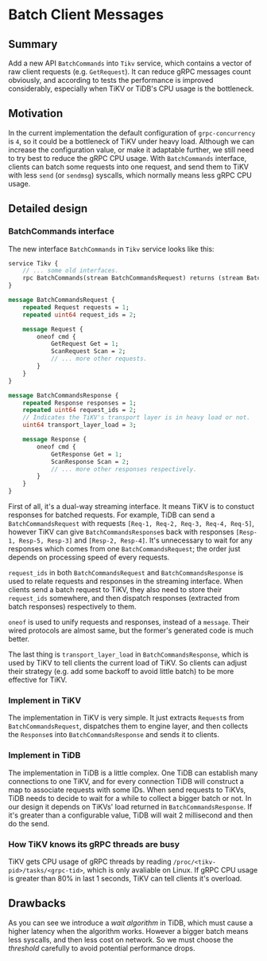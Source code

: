 # Batch Client Messages

## Summary

Add a new API `BatchCommands` into `Tikv` service, which contains a vector of
raw client requests (e.g. `GetRequest`). It can reduce gRPC messages count
obviously, and according to tests the performance is improved considerably,
especially when TiKV or TiDB's CPU usage is the bottleneck.

## Motivation

In the current implementation the default configuration of `grpc-concurrency`
is `4`, so it could be a bottleneck of TiKV under heavy load. Although we can
increase the configuration value, or make it adaptable further, we still need
to try best to reduce the gRPC CPU usage. With `BatchCommands` interface,
clients can batch some requests into one request, and send them to TiKV with
less `send` (or `sendmsg`) syscalls, which normally means less gRPC CPU usage.

## Detailed design

### BatchCommands interface

The new interface `BatchCommands` in `Tikv` service looks like this:

```proto
service Tikv {
    // ... some old interfaces.
    rpc BatchCommands(stream BatchCommandsRequest) returns (stream BatchCommandsResponse) {}
}

message BatchCommandsRequest {
    repeated Request requests = 1;
    repeated uint64 request_ids = 2;

    message Request {
        oneof cmd {
            GetRequest Get = 1;
            ScanRequest Scan = 2;
            // ... more other requests.
        }
    }
}

message BatchCommandsResponse {
    repeated Response responses = 1;
    repeated uint64 request_ids = 2;
    // Indicates the TiKV's transport layer is in heavy load or not.
    uint64 transport_layer_load = 3;

    message Response {
        oneof cmd {
            GetResponse Get = 1;
            ScanResponse Scan = 2;
            // ... more other responses respectively.
        }
    }
}
```

First of all, it's a dual-way streaming interface. It means TiKV is to constuct
responses for batched requests. For example, TiDB can send a
`BatchCommandsRequest` with requests `[Req-1, Req-2, Req-3, Req-4, Req-5]`,
however TiKV can give `BatchCommandsResponse`s back with responses `[Resp-1,
Resp-5, Resp-3]` and `[Resp-2, Resp-4]`. It's unnecessary to wait for any
responses which comes from one `BatchCommandsRequest`; the order just depends
on processing speed of every requests.

`request_ids` in both `BatchCommandsRequest` and `BatchCommandsResponse` is
used to relate requests and responses in the streaming interface. When clients
send a batch request to TiKV, they also need to store their `request_ids`
somewhere, and then dispatch responses (extracted from batch responses)
respectively to them.

`oneof` is used to unify requests and responses, instead of a `message`. Their
wired protocols are almost same, but the former's generated code is much better.

The last thing is `transport_layer_load` in `BatchCommandsResponse`, which is
used by TiKV to tell clients the current load of TiKV.  So clients can adjust
their strategy (e.g. add some backoff to avoid little batch) to be more
effective for TiKV.

### Implement in TiKV

The implementation in TiKV is very simple. It just extracts `Request`s from
`BatchCommandsRequest`, dispatches them to engine layer, and then collects the
`Response`s into `BatchCommandsResponse` and sends it to clients.

### Implement in TiDB

The implementation in TiDB is a little complex. One TiDB can establish many
connections to one TiKV, and for every connection TiDB will construct a map
to associate requests with some IDs. When send requests to TiKVs, TiDB needs
to decide to wait for a while to collect a bigger batch or not. In our design
it depends on TiKVs' load returned in `BatchCommandsResponse`. If it's greater
than a configurable value, TiDB will wait 2 millisecond and then do the send.

### How TiKV knows its gRPC threads are busy

TiKV gets CPU usage of gRPC threads by reading
`/proc/<tikv-pid>/tasks/<grpc-tid>`, which is only avaliable on Linux. If gRPC
CPU usage is greater than 80% in last 1 seconds, TiKV can tell clients it's
overload.

## Drawbacks

As you can see we introduce a *wait algorithm* in TiDB, which must cause a
higher latency when the algorithm works. However a bigger batch means less
syscalls, and then less cost on network. So we must choose the *threshold*
carefully to avoid potential performance drops.
